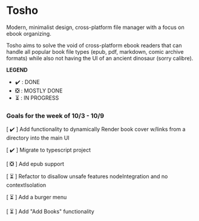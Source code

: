 # Tosho

Modern, minimalist design, cross-platform file manager with a focus on ebook organizing.

Tosho aims to solve the void of cross-platform ebook readers that can handle all popular book file types (epub, pdf, markdown, comic archive formats) while also not having the UI of an ancient dinosaur (sorry calibre).

**LEGEND**
- :heavy_check_mark: : DONE
- :negative_squared_cross_mark: : MOSTLY DONE
- :hourglass_flowing_sand: : IN PROGRESS

### Goals for the week of 10/3 - 10/9

[ :heavy_check_mark: ] Add functionality to dynamically Render book cover w/links from a directory into the main UI

[ :heavy_check_mark: ] Migrate to typescript project

[ :negative_squared_cross_mark: ] Add epub support <br>

[ :hourglass_flowing_sand: ] Refactor to disallow unsafe features nodeIntegration and no contextIsolation

[ :hourglass_flowing_sand: ] Add a burger menu <br>

[ :hourglass_flowing_sand: ] Add "Add Books" functionality
